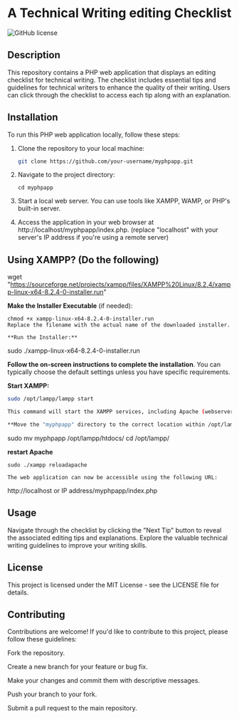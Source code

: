 # A Technical Writing editing Checklist

![GitHub license](https://img.shields.io/badge/license-MIT-blue.svg)

## Description

This repository contains a PHP web application that displays an editing checklist for technical writing. The checklist includes essential tips and guidelines for technical writers to enhance the quality of their writing.
Users can click through the checklist to access each tip along with an explanation.

## Installation

To run this PHP web application locally, follow these steps:

1. Clone the repository to your local machine:

   ```bash
   git clone https://github.com/your-username/myphpapp.git

2. Navigate to the project directory:
   ```
   cd myphpapp
   
3. Start a local web server. You can use tools like XAMPP, WAMP, or PHP's built-in server.
4. Access the application in your web browser at http://localhost/myphpapp/index.php. (replace "localhost" with your server's IP address if you're using a remote server)

## Using XAMPP? (Do the following)
wget "https://sourceforge.net/projects/xampp/files/XAMPP%20Linux/8.2.4/xampp-linux-x64-8.2.4-0-installer.run"

**Make the Installer Executable** (if needed):
```
chmod +x xampp-linux-x64-8.2.4-0-installer.run
Replace the filename with the actual name of the downloaded installer.

**Run the Installer:**
```
sudo ./xampp-linux-x64-8.2.4-0-installer.run

**Follow the on-screen instructions to complete the installation**. 
You can typically choose the default settings unless you have specific requirements.

**Start XAMPP:**
```bash
sudo /opt/lampp/lampp start

This command will start the XAMPP services, including Apache (webserver) and MySQL (database server).

**Move the "myphpapp" directory to the correct location within /opt/lampp/htdocs/:**
```
sudo mv myphpapp /opt/lampp/htdocs/
cd /opt/lampp/

**restart Apache**
```
sudo ./xampp reloadapache

The web application can now be accessible using the following URL:
```
http://localhost or IP address/myphpapp/index.php


## Usage
Navigate through the checklist by clicking the "Next Tip" button to reveal the associated editing tips and explanations.
Explore the valuable technical writing guidelines to improve your writing skills.

## License
This project is licensed under the MIT License - see the LICENSE file for details.

## Contributing
Contributions are welcome! If you'd like to contribute to this project, please follow these guidelines:

Fork the repository.

Create a new branch for your feature or bug fix.

Make your changes and commit them with descriptive messages.

Push your branch to your fork.

Submit a pull request to the main repository.
